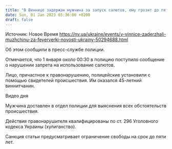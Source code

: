 ```yaml
---
title: "В Виннице задержан мужчина за запуск салютов, ему грозит до пяти лет заключения"
date: Sun, 01 Jan 2023 03:36:00 +0200
draft: false
---
```

Источник: Новое Время https://nv.ua/ukraine/events/v-vinnice-zaderzhali-muzhchinu-za-feyerverki-novosti-ukrainy-50294688.html


Об этом сообщили в пресс-службе полиции.

Отмечается, что 1 января около 00:30 в полицию поступило сообщение о нарушении запрета на использование салютов.

Лицо, причастное к правонарушению, полицейские установили с помощью свидетелей происшествия. Им оказался 45-летний виннитчанин.

 Видео дня   

Мужчина доставлен в отдел полиции для выяснения всех обстоятельств происшествия.

Действия правонарушителя квалифицированы по ст. 296 Уголовного кодекса Украины (хулиганство).

Санкция статьи предусматривает ограничение свободы на срок до пяти лет.
